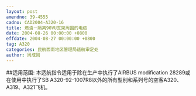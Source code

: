 ```yaml
---
layout: post
amendno: 39-4555
cadno: CAD2004-A320-16
title: 燃油－隔离90VU支架周围的电缆
date: 2004-08-26 00:00:00 +0800
effdate: 2004-08-27 00:00:00 +0800
tag: A320
categories: 民航西南地区管理局适航审定处
author: 周成刚
---
```


##适用范围:
本适航指令适用于除在生产中执行了AIRBUS modification 28289或在使用中执行了SB A320-92-1007R8以外的所有型别和系列号的空客A320、A319、A321飞机。

